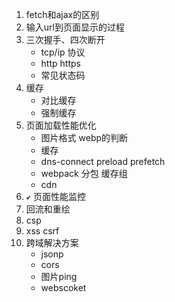 1. fetch和ajax的区别
2. 输入url到页面显示的过程
3. 三次握手、四次断开
    - tcp/ip 协议
    - http https
    - 常见状态码
4. 缓存
    - 对比缓存
    - 强制缓存
5. 页面加载性能优化
    - 图片格式 webp的判断
    - 缓存
    - dns-connect preload prefetch
    - webpack 分包 缓存组
    - cdn
6. `✔️` 页面性能监控
7. 回流和重绘
8. csp
9. xss csrf
10. 跨域解决方案
    - jsonp
    - cors
    - 图片ping
    - webscoket


